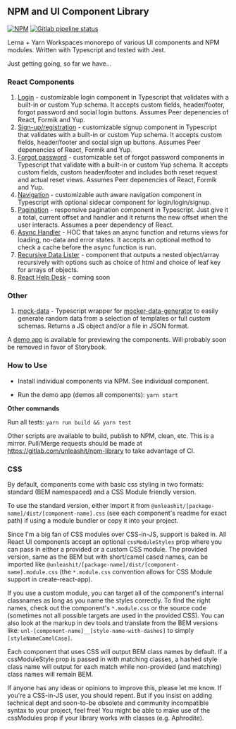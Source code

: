## NPM and UI Component Library

[![NPM](https://img.shields.io/npm/l/@unleashit/navigation.svg)](https://github.com/unleashit/npm-library/blob/master/LICENSE)
[![Gitlab pipeline status](https://img.shields.io/gitlab/pipeline/unleashit/npm-library.svg)](https://gitlab.com/unleashit/npm-library/pipelines)

Lerna + Yarn Workspaces monorepo of various UI components and NPM modules. Written with Typescript and tested with Jest.

Just getting going, so far we have...

### React Components

1. [Login](https://github.com/unleashit/npm-library/tree/master/packages/login) - customizable login component in Typescript that validates with a built-in or custom Yup schema. It accepts custom fields, header/footer, forgot password and social login buttons. Assumes Peer depenencies of React, Formik and Yup.
2. [Sign-up/registration](https://github.com/unleashit/npm-library/tree/master/packages/signup) - customizable signup component in Typescript that validates with a built-in or custom Yup schema. It accepts custom fields, header/footer and social sign up buttons. Assumes Peer depenencies of React, Formik and Yup.
3. [Forgot password](https://github.com/unleashit/npm-library/tree/master/packages/forgotPassword) - customizable set of forgot password components in Typescript that validate with a built-in or custom Yup schema. It accepts custom fields, custom header/footer and includes both reset request and actual reset views. Assumes Peer depenencies of React, Formik and Yup.
4. [Navigation](https://github.com/unleashit/npm-library/tree/master/packages/navigation) - customizable auth aware navigation component in Typescript with optional sidecar component for login/login/signup.
5. [Pagination](https://github.com/unleashit/npm-library/tree/master/packages/pagination) - responsive pagination component in Typescript. Just give it a total, current offset and handler and it returns the new offset when the user interacts. Assumes a peer dependency of React.
6. [Async Handler](https://github.com/unleashit/npm-library/tree/master/packages/asyncHandler) - HOC that takes an async function and returns views for loading, no-data and error states. It accepts an optional method to check a cache before the async function is run.
7. [Recursive Data Lister](https://github.com/unleashit/npm-library/tree/master/packages/recursiveDataLister) - component that outputs a nested object/array recursively with options such as choice of html and choice of leaf key for arrays of objects.
8. [React Help Desk](https://github.com/unleashit/npm-library) - coming soon

### Other

1. [mock-data](https://github.com/unleashit/npm-library/tree/master/packages/mockData) - Typescript wrapper for [mocker-data-generator](https://github.com/danibram/mocker-data-generator) to easily generate random data from a selection of templates or full custom schemas. Returns a JS object and/or a file in JSON format.

A [demo app](https://github.com/unleashit/npm-library/tree/master/packages/demos) is available for previewing the components. Will probably soon be removed in favor of Storybook.

### How to Use

- Install individual components via NPM. See individual component.

- Run the demo app (demos all components): `yarn start`

**Other commands**

Run all tests: `yarn run build && yarn test`

Other scripts are available to build, publish to NPM, clean, etc. This is a mirror. Pull/Merge requests should be made at https://gitlab.com/unleashit/npm-library to take advantage of CI.

### CSS

By default, components come with basic css styling in two formats: standard (BEM namespaced) and a CSS Module friendly version.

To use the standard version, either import it from `@unleashit/[package-name]/dist/[component-name].css` (see each component's readme for exact path) if using a module bundler or copy it into your project.

Since I'm a big fan of CSS modules over CSS-in-JS, support is baked in. All React UI components accept an optional `cssModuleStyles` prop where you can pass in either a provided or a custom CSS module. The provided version, same as the BEM but with short/camel cased names, can be imported like `@unleashit/[package-name]/dist/[component-name].module.css` (the `*.module.css` convention allows for CSS Module support in create-react-app).

If you use a custom module, you can target all of the component's internal classnames as long as you name the styles correctly. To find the right names, check out the component's `*.module.css` or the source code (sometimes not all possible targets are used in the provided CSS). You can also look at the markup in dev tools and translate from the BEM versions like: `unl-[component-name]__[style-name-with-dashes]` to simply `[styleNameCamelCase]`.

Each component that uses CSS will output BEM class names by default. If a cssModuleStyle prop is passed in with matching classes, a hashed style class name will output for each match while non-provided (and matching) class names will remain BEM.

If anyone has any ideas or opinions to improve this, please let me know. If you're a CSS-in-JS user, you should repent. But if you insist on adding technical dept and soon-to-be obsolete and community incompatible syntax to your project, feel free! You might be able to make use of the cssModules prop if your library works with classes (e.g. Aphrodite).

